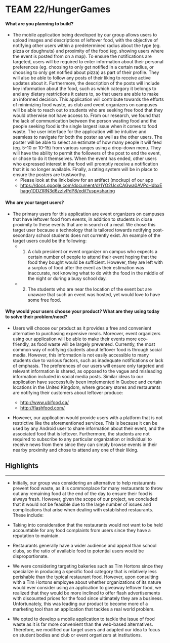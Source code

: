 # TEAM 22/HungerGames

#### What are you planning to build?

 * The mobile application being developed by our group allows users to upload images and descriptions of leftover food, with the   objective of notifying other users 
 within a predetermined radius about the type (eg. pizza or doughnuts) and proximity of the food (eg. showing users where the event is posted from on a map). 
 To ensure the notifications are targeted, users will be required to enter information about their personal preferences (eg. choosing to only get notified in a 
 certain radius, or choosing to only get notified about pizza) as part of their profile. They will also be able to follow any posts of their liking to receive 
 active updates about it. Furthermore, the description of the posts will include key information about the food, such as which category it belongs to and any dietary 
 restrictions it caters to, so that users are able to make an informed decision. This application will contribute towards the efforts of minimizing food waste, as club 
 and event organizers on campuses will be able to reach out to students who are seeking free food that they would otherwise not have access to. From our research, we found 
 that the lack of communication between the person wasting food and the people seeking food is the single largest issue when it comes to food waste. The user interface for 
 the application will be intuitive and seamless to navigate for both the poster as well as the other users. The poster will be able to select an estimate of how many people 
 it will feed (eg. 5-10 or 10-15) from various ranges using a drop-down menu. They will have the ability to permit the followers of the post to end the event, or chose to do it 
 themselves. When the event has ended, other users who expressed interest in the food will promptly receive a notification that it is no longer available. Finally, a rating system 
 will be in place to ensure the posters are trustworthy. 
   * Please look at the link below for an artifact (mockup) of our app 
   * https://docs.google.com/document/d/1YO2UcxCAGwa0AVPcHdbxEhagg1DDZIRN3d6zzIvPdP8/edit?usp=sharing



#### Who are your target users?

 * The primary users for this application are event organizers on campuses that have leftover food from events, in addition to students in close proximity to these events that are 
  in search of a meal. We chose this target user because a technology that is tailored towards notifying post-secondary school students does not currently exist. An example of the 
  target users could be the following:
   * 1. A club president or event organizer on campus who expects a certain number of people to attend their event hoping that the food they bought would be sufficient. However, they 
      are left with a surplus of food after the event as their estimation was inaccurate, not knowing what to do with the food in the middle of the night or during a busy school day. 
   * 2. The students who are near the location of the event but are unaware that such an event was hosted, yet would love to have some free food. 



#### Why would your users choose your product? What are they using today to solve their problem/need?

 * Users will choose our product as it provides a free and convenient alternative to purchasing expensive meals. Moreover, event organizers using our application will be able to make their 
  events more eco-friendly, as food waste will be largely prevented. Currently, the most common way of notifying students about leftover food is through social media. However, this information 
  is not easily accessible to many students due to various factors, such as inadequate notifications or lack of emphasis. The preferences of our users will ensure only targeted and relevant 
  information is shared, as opposed to the vague and misleading information included in social media posts. Similar ideas to our application have successfully been implemented in Quebec and certain 
  locations in the United Kingdom, where grocery stores and restaurants are notifying their customers about leftover produce:
   * http://www.ubifood.ca/
   * http://flashfood.com/
   
 * However, our application would provide users with a platform that is not restrictive like the aforementioned services. This is because it can be used by any Android user to share information about 
  their event, and the associated food that is leftover. Furthermore, the students are not required to subscribe to any particular organization or individual to receive news from them since they can 
  simply browse events in their nearby proximity and chose to attend any one of their liking.

## Highlights

----

 * Initially, our group was considering an alternative to help restaurants prevent food waste, as it is commonplace for many restaurants to throw out any remaining food at the end of the day to ensure 
  their food is always fresh. However, given the scope of our project, we concluded that it would not be feasible due to the large number of issues and complications that arise when dealing with established 
  restaurants. These include: 
  * Taking into consideration that the restaurants would not want to be held accountable for any food complaints from users since they have a reputation to maintain. 
  * Restaurants generally have a wider audience and appeal than school clubs, so the ratio of available food to potential users would be disproportionate.
  * We were considering targeting bakeries such as Tim Hortons since they specialize in producing a specific food category that is relatively less perishable than the typical restaurant food. However, upon 
    consulting with a Tim Hortons employee about whether organizations of its nature would ever consider using an application to giveaway leftover food, we realized that they would be more inclined to offer 
	flash advertisements with discounted prices for the food since ultimately they are a business. Unfortunately, this was leading our product to become more of a marketing tool than an application that tackles 
	a real world problem.

 * We opted to develop a mobile application to tackle the issue of food waste as it is far more convenient than the web-based alternatives. Therefore, we modified our target users and adapted our idea to focus 
  on student bodies and club or event organizers at institutions.
